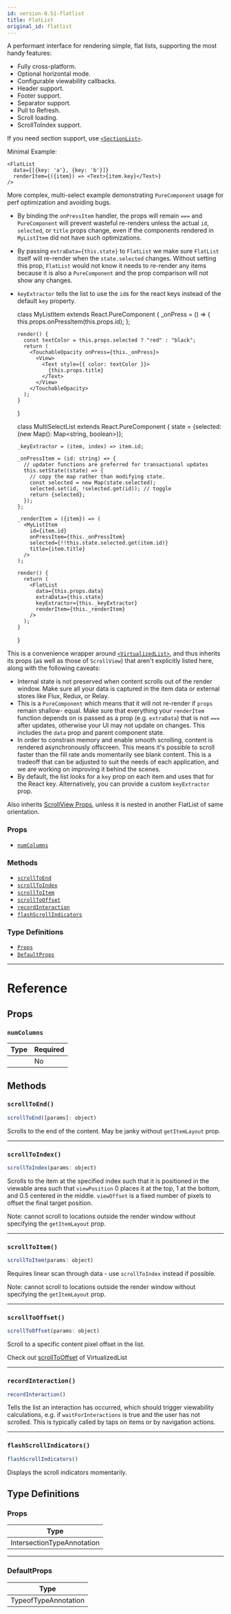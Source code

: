 ```yaml
---
id: version-0.51-flatlist
title: FlatList
original_id: flatlist
---
```

A performant interface for rendering simple, flat lists, supporting the most handy features:

 - Fully cross-platform.
 - Optional horizontal mode.
 - Configurable viewability callbacks.
 - Header support.
 - Footer support.
 - Separator support.
 - Pull to Refresh.
 - Scroll loading.
 - ScrollToIndex support.

If you need section support, use [`<SectionList>`](sectionlist.md).

Minimal Example:

    <FlatList
      data={[{key: 'a'}, {key: 'b'}]}
      renderItem={({item}) => <Text>{item.key}</Text>}
    />

More complex, multi-select example demonstrating `PureComponent` usage for perf optimization and avoiding bugs.

- By binding the `onPressItem` handler, the props will remain `===` and `PureComponent` will
  prevent wasteful re-renders unless the actual `id`, `selected`, or `title` props change, even
  if the components rendered in `MyListItem` did not have such optimizations.
- By passing `extraData={this.state}` to `FlatList` we make sure `FlatList` itself will re-render
  when the `state.selected` changes. Without setting this prop, `FlatList` would not know it
  needs to re-render any items because it is also a `PureComponent` and the prop comparison will
  not show any changes.
- `keyExtractor` tells the list to use the `id`s for the react keys instead of the default `key` property.


    class MyListItem extends React.PureComponent {
      _onPress = () => {
        this.props.onPressItem(this.props.id);
      };

      render() {
        const textColor = this.props.selected ? "red" : "black";
        return (
          <TouchableOpacity onPress={this._onPress}>
            <View>
              <Text style={{ color: textColor }}>
                {this.props.title}
              </Text>
            </View>
          </TouchableOpacity>
        );
      }
    }

    class MultiSelectList extends React.PureComponent {
      state = {selected: (new Map(): Map<string, boolean>)};

      _keyExtractor = (item, index) => item.id;

      _onPressItem = (id: string) => {
        // updater functions are preferred for transactional updates
        this.setState((state) => {
          // copy the map rather than modifying state.
          const selected = new Map(state.selected);
          selected.set(id, !selected.get(id)); // toggle
          return {selected};
        });
      };

      _renderItem = ({item}) => (
        <MyListItem
          id={item.id}
          onPressItem={this._onPressItem}
          selected={!!this.state.selected.get(item.id)}
          title={item.title}
        />
      );

      render() {
        return (
          <FlatList
            data={this.props.data}
            extraData={this.state}
            keyExtractor={this._keyExtractor}
            renderItem={this._renderItem}
          />
        );
      }
    }

This is a convenience wrapper around [`<VirtualizedList>`](virtualizedlist.md),
and thus inherits its props (as well as those of `ScrollView`) that aren't explicitly listed
here, along with the following caveats:

- Internal state is not preserved when content scrolls out of the render window. Make sure all
  your data is captured in the item data or external stores like Flux, Redux, or Relay.
- This is a `PureComponent` which means that it will not re-render if `props` remain shallow-
  equal. Make sure that everything your `renderItem` function depends on is passed as a prop
  (e.g. `extraData`) that is not `===` after updates, otherwise your UI may not update on
  changes. This includes the `data` prop and parent component state.
- In order to constrain memory and enable smooth scrolling, content is rendered asynchronously
  offscreen. This means it's possible to scroll faster than the fill rate ands momentarily see
  blank content. This is a tradeoff that can be adjusted to suit the needs of each application,
  and we are working on improving it behind the scenes.
- By default, the list looks for a `key` prop on each item and uses that for the React key.
  Alternatively, you can provide a custom `keyExtractor` prop.

Also inherits [ScrollView Props](scrollview.md#props), unless it is nested in another FlatList of same orientation.

### Props

- [`numColumns`](flatlist.md#numcolumns)




### Methods

- [`scrollToEnd`](flatlist.md#scrolltoend)
- [`scrollToIndex`](flatlist.md#scrolltoindex)
- [`scrollToItem`](flatlist.md#scrolltoitem)
- [`scrollToOffset`](flatlist.md#scrolltooffset)
- [`recordInteraction`](flatlist.md#recordinteraction)
- [`flashScrollIndicators`](flatlist.md#flashscrollindicators)


### Type Definitions

- [`Props`](flatlist.md#props)
- [`DefaultProps`](flatlist.md#defaultprops)




---

# Reference

## Props

### `numColumns`



| Type | Required |
| - | - |
|  | No |






## Methods

### `scrollToEnd()`

```javascript
scrollToEnd([params]: object)
```

Scrolls to the end of the content. May be janky without `getItemLayout` prop.



---

### `scrollToIndex()`

```javascript
scrollToIndex(params: object)
```

Scrolls to the item at the specified index such that it is positioned in the viewable area
such that `viewPosition` 0 places it at the top, 1 at the bottom, and 0.5 centered in the
middle. `viewOffset` is a fixed number of pixels to offset the final target position.

Note: cannot scroll to locations outside the render window without specifying the
`getItemLayout` prop.



---

### `scrollToItem()`

```javascript
scrollToItem(params: object)
```

Requires linear scan through data - use `scrollToIndex` instead if possible.

Note: cannot scroll to locations outside the render window without specifying the
`getItemLayout` prop.



---

### `scrollToOffset()`

```javascript
scrollToOffset(params: object)
```

Scroll to a specific content pixel offset in the list.

Check out [scrollToOffset](virtualizedlist.md#scrolltooffset) of VirtualizedList



---

### `recordInteraction()`

```javascript
recordInteraction()
```

Tells the list an interaction has occurred, which should trigger viewability calculations, e.g.
if `waitForInteractions` is true and the user has not scrolled. This is typically called by
taps on items or by navigation actions.



---

### `flashScrollIndicators()`

```javascript
flashScrollIndicators()
```

Displays the scroll indicators momentarily.



## Type Definitions

### Props

| Type |
| - |
| IntersectionTypeAnnotation |




---

### DefaultProps

| Type |
| - |
| TypeofTypeAnnotation |




